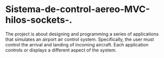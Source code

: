 # Sistema-de-control-aereo-MVC-hilos-sockets-.
The project is about designing and programming a series of applications that simulates an airport air control system. Specifically, the user must control the arrival and landing of incoming aircraft. Each application controls or displays a different aspect of the system.
